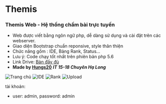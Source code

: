# Themis

### Themis Web - Hệ thống chấm bài trực tuyến

- Web được viết bằng ngôn ngữ php, dễ dàng sử dụng và cài đặt trên các webserver.
- Giao diện Bootstrap chuẩn reponsive, style thân thiện
- Chức năng gồm : IDE, Bảng Rank, Status...
- Lưu ý: Code chạy tốt nhất trên phiên bản php 5.6
- Link Drive: [Bản đầy đủ](https://drive.google.com/file/d/1WairlqonxoFASb3FA3rO3OtR7-KMlP21/view?usp=sharing)
- **Made by [Hungs20](http://fb.com/hungs20 'Chu Văn Hưng')** **_IT 15-18 Chuyên Hạ Long_**

![Trang chủ](https://user-images.githubusercontent.com/20833690/43200380-9f9b0b50-903f-11e8-9add-228cd201805b.png)
![IDE](https://user-images.githubusercontent.com/20833690/43200382-a0056874-903f-11e8-9bc5-0deb65cec071.png)
![Rank](https://user-images.githubusercontent.com/20833690/43200388-a0e12e54-903f-11e8-9fe0-7a01032255dd.png)
![Upload](https://user-images.githubusercontent.com/20833690/43200389-a11a1778-903f-11e8-9631-417551dc39f6.png)

tài khoản:

- user: admin,
  password: admin
